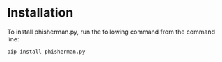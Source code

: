 # Installation

To install phisherman.py, run the following command from the command line:

```
pip install phisherman.py
```
